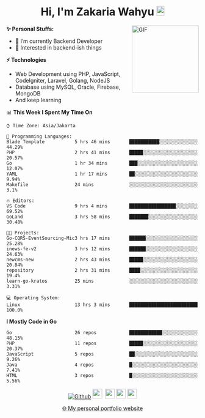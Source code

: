 <h1 align="center">Hi, I'm Zakaria Wahyu <img src="https://github.com/TheDudeThatCode/TheDudeThatCode/blob/master/Assets/Hi.gif" width="20px" height="25px"></h1>

<img align="right" alt="GIF" height="175px" src="https://www.nayakapratama.co.id/wp-content/uploads/2019/07/Website-Maintenance.gif" />

**✨ Personal Stuffs:**
- 🔭 I’m currently Backend Developer
- 🌱 Interested in backend-ish things

**⚡ Technologies**
- Web Development using PHP, JavaScript, CodeIgniter, Laravel, Golang, NodeJS
- Database using MySQL, Oracle, Firebase, MongoDB
- And keep learning

<!--START_SECTION:waka-->
📊 **This Week I Spent My Time On** 

```text
⌚︎ Time Zone: Asia/Jakarta

💬 Programming Languages: 
Blade Template           5 hrs 46 mins       ███████████░░░░░░░░░░░░░░   44.29% 
PHP                      2 hrs 41 mins       █████░░░░░░░░░░░░░░░░░░░░   20.57% 
Go                       1 hr 34 mins        ███░░░░░░░░░░░░░░░░░░░░░░   12.07% 
YAML                     1 hr 17 mins        ██░░░░░░░░░░░░░░░░░░░░░░░   9.94% 
Makefile                 24 mins             ░░░░░░░░░░░░░░░░░░░░░░░░░   3.1%

🔥 Editors: 
VS Code                  9 hrs 4 mins        █████████████████░░░░░░░░   69.52% 
GoLand                   3 hrs 58 mins       ███████░░░░░░░░░░░░░░░░░░   30.48%

🐱‍💻 Projects: 
Go-CQRS-EventSourcing-Mic3 hrs 17 mins       ██████░░░░░░░░░░░░░░░░░░░   25.28% 
inews-fe-v2              3 hrs 12 mins       ██████░░░░░░░░░░░░░░░░░░░   24.63% 
newcms-new               2 hrs 43 mins       █████░░░░░░░░░░░░░░░░░░░░   20.84% 
repository               2 hrs 31 mins       ████░░░░░░░░░░░░░░░░░░░░░   19.4% 
learn-go-kratos          25 mins             ░░░░░░░░░░░░░░░░░░░░░░░░░   3.31%

💻 Operating System: 
Linux                    13 hrs 3 mins       █████████████████████████   100.0%

```

**I Mostly Code in Go** 

```text
Go                       26 repos            ████████████░░░░░░░░░░░░░   48.15% 
PHP                      11 repos            █████░░░░░░░░░░░░░░░░░░░░   20.37% 
JavaScript               5 repos             ██░░░░░░░░░░░░░░░░░░░░░░░   9.26% 
Java                     4 repos             █░░░░░░░░░░░░░░░░░░░░░░░░   7.41% 
HTML                     3 repos             █░░░░░░░░░░░░░░░░░░░░░░░░   5.56%

```



<!--END_SECTION:waka-->

<p align="center">
<a href="https://github.com/zakariawahyu" target="_blank"><img alt="Github" src="https://img.shields.io/badge/GitHub-%2312100E.svg?&style=for-the-badge&logo=Github&logoColor=white" /></a>
<a href="https://www.twitter.com/_zakariawahyu"><img src="https://img.shields.io/badge/twitter-%231DA1F2.svg?&style=for-the-badge&logo=twitter&logoColor=white" height=25></a> 
<a href="https://www.linkedin.com/in/zakariawahyu"><img src="https://img.shields.io/badge/linkedin-%230077B5.svg?&style=for-the-badge&logo=linkedin&logoColor=white" height=25></a> 
<a href="https://www.instagram.com/_zakariawahyu"><img src="https://img.shields.io/badge/instagram-%23E4405F.svg?&style=for-the-badge&logo=instagram&logoColor=white" height=25></a>
<a href="https://medium.com/@zakariawahyu"><img src="https://img.shields.io/badge/Medium-12100E?style=for-the-badge&logo=medium&logoColor=white" height=25></a>
</p>
<p align="center"><a href="https://www.zakariawahyu.com" target="_blank">🌐 My personal portfolio website</a></p>
